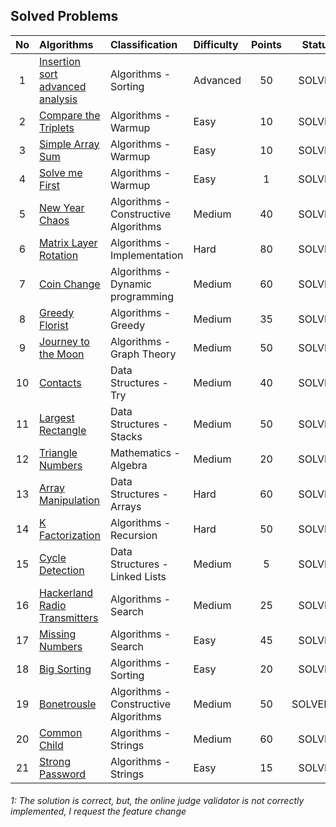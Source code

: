 
## Solved Problems

| No     | Algorithms                    | Classification | Difficulty | Points | Status | 
| :---:  | :---                          | :---           | :---       | :---:  | :---:  |
| 1  | [Insertion sort advanced analysis](https://www.hackerrank.com/challenges/insertion-sort/problem)| Algorithms - Sorting | Advanced | 50 | SOLVED |
| 2  | [Compare the Triplets](https://www.hackerrank.com/challenges/compare-the-triplets/problem)| Algorithms - Warmup  | Easy | 10 | SOLVED |
| 3  | [Simple Array Sum](https://www.hackerrank.com/challenges/simple-array-sum/problem)| Algorithms - Warmup  | Easy | 10 | SOLVED |
| 4  | [Solve me First](https://www.hackerrank.com/challenges/solve-me-first/problem)| Algorithms - Warmup  | Easy | 1 | SOLVED |
| 5  | [New Year Chaos](https://www.hackerrank.com/challenges/new-year-chaos/problem)| Algorithms - Constructive Algorithms  | Medium | 40 | SOLVED |
| 6  | [Matrix Layer Rotation](https://www.hackerrank.com/challenges/matrix-rotation-algo/problem)| Algorithms - Implementation  | Hard | 80 | SOLVED |
| 7  | [Coin Change](https://www.hackerrank.com/challenges/coin-change/problem)| Algorithms - Dynamic programming | Medium | 60 | SOLVED |
| 8  | [Greedy Florist](https://www.hackerrank.com/challenges/greedy-florist/problem)| Algorithms - Greedy | Medium | 35 | SOLVED |
| 9  | [Journey to the Moon](https://www.hackerrank.com/challenges/journey-to-the-moon/problem)| Algorithms - Graph Theory | Medium | 50 | SOLVED |
| 10 | [Contacts](https://www.hackerrank.com/challenges/contacts/problem)| Data Structures - Try | Medium | 40 | SOLVED |
| 11 | [Largest Rectangle](https://www.hackerrank.com/challenges/largest-rectangle/problem)| Data Structures - Stacks | Medium | 50 | SOLVED |
| 12 | [Triangle Numbers](https://www.hackerrank.com/challenges/triangle-numbers/problem)| Mathematics - Algebra | Medium | 20 | SOLVED |
| 13 | [Array Manipulation](https://www.hackerrank.com/challenges/crush/problem)| Data Structures - Arrays | Hard | 60 | SOLVED |
| 14 | [K Factorization](https://www.hackerrank.com/challenges/k-factorization/problem)| Algorithms - Recursion | Hard | 50 | SOLVED |
| 15 | [Cycle Detection](https://www.hackerrank.com/challenges/detect-whether-a-linked-list-contains-a-cycle/problem)| Data Structures - Linked Lists | Medium | 5  | SOLVED |
| 16 | [Hackerland Radio Transmitters](https://www.hackerrank.com/challenges/hackerland-radio-transmitters/problem)| Algorithms - Search | Medium | 25  | SOLVED |
| 17 | [Missing Numbers](https://www.hackerrank.com/challenges/missing-numbers/problem)| Algorithms - Search | Easy | 45  | SOLVED |
| 18 | [Big Sorting](https://www.hackerrank.com/challenges/big-sorting/problem)| Algorithms - Sorting | Easy | 20  | SOLVED |
| 19 | [Bonetrousle](https://www.hackerrank.com/challenges/bonetrousle/problem)| Algorithms - Constructive Algorithms | Medium | 50  | SOLVED*1 |
| 20 | [Common Child](https://www.hackerrank.com/challenges/common-child/problem)| Algorithms - Strings | Medium | 60  | SOLVED |
| 21 | [Strong Password](https://www.hackerrank.com/challenges/strong-password/problem)| Algorithms - Strings | Easy | 15  | SOLVED |


###### 1: The solution is correct, but, the online judge validator is not correctly implemented, I request the feature change